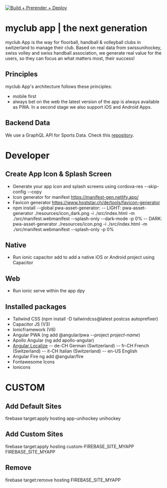 [![Build + Prerender + Deploy](https://github.com/myclubapp/app/actions/workflows/main.yml/badge.svg)](https://github.com/myclubapp/app/actions/workflows/main.yml)

# myclub app | the next generation
myclub App is the way for floorball, handball & volleyball clubs in switzerland to manage their club. Based on real data from swissunihockey, swiss volley and swiss handball association, we generate real value for the users, so they can focus an what matters most, their success!

## Principles
myclub App's architecture follows these principles:
- mobile first
- always bet on the web
the latest version of the app is always available as PWA. In a second stage we also support iOS and Android Apps.

## Backend Data
We use a GraphQL API for Sports Data. Check this [repository](https://github.com/myclubapp/backend).

# Developer
## Create App Icon & Splash Screen
- Generate your app icon and splash screens using cordova-res --skip-config --copy
- Icon generator for manifest https://manifest-gen.netlify.app/
- Favicon generator https://www.hoststar.ch/de/tools/favicon-generator
- npm install --global pwa-asset-generator: 
-- LIGHT: pwa-asset-generator ./resources/icon_dark.png -i ./src/index.html -m ./src/manifest.webmanifest --splash-only --dark-mode -p 0%
-- DARK: pwa-asset-generator ./resources/icon.png -i ./src/index.html -m ./src/manifest.webmanifest --splash-only -p 0%  

## Native
- Run ionic capacitor add to add a native iOS or Android project using Capacitor

## Web
- Run ionic serve within the app dpy

## Installed packages
- Tailwind CSS (npm install -D tailwindcss@latest postcss autoprefixer)
- Capacitor JS (V3)
- Ionicframework (V6)
- Angular PWA (ng add @angular/pwa --project _project-name_)
- Apollo Angular (ng add apollo-angular)
- [Angular Localize](https://angular.io/guide/i18n-common-locale-id) 
-- de-CH 	German (Switzerland)
-- fr-CH 	French (Switzerland)
-- it-CH    Italian (Switzerland)
-- en-US    English
- Angular Fire ng add @angular/fire
- Fontawesome Icons
- Ionicons


# CUSTOM

## Add Default Sites
firebase target:apply hosting app-unihockey unihockey

## Add Custom Sites
firebase target:apply hosting custom-FIREBASE_SITE_MYAPP FIREBASE_SITE_MYAPP

## Remove
firebase target:remove hosting FIREBASE_SITE_MYAPP